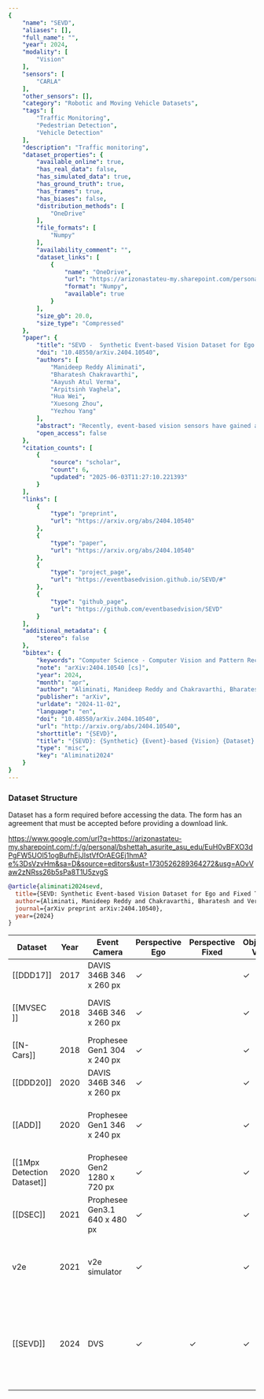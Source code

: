 ```yaml
---
{
    "name": "SEVD",
    "aliases": [],
    "full_name": "",
    "year": 2024,
    "modality": [
        "Vision"
    ],
    "sensors": [
        "CARLA"
    ],
    "other_sensors": [],
    "category": "Robotic and Moving Vehicle Datasets",
    "tags": [
        "Traffic Monitoring",
        "Pedestrian Detection",
        "Vehicle Detection"
    ],
    "description": "Traffic monitoring",
    "dataset_properties": {
        "available_online": true,
        "has_real_data": false,
        "has_simulated_data": true,
        "has_ground_truth": true,
        "has_frames": true,
        "has_biases": false,
        "distribution_methods": [
            "OneDrive"
        ],
        "file_formats": [
            "Numpy"
        ],
        "availability_comment": "",
        "dataset_links": [
            {
                "name": "OneDrive",
                "url": "https://arizonastateu-my.sharepoint.com/personal/bshettah_asurite_asu_edu/_layouts/15/onedrive.aspx?id=%2Fpersonal%2Fbshettah%5Fasurite%5Fasu%5Fedu%2FDocuments%2FSEVD&ga=1",
                "format": "Numpy",
                "available": true
            }
        ],
        "size_gb": 20.0,
        "size_type": "Compressed"
    },
    "paper": {
        "title": "SEVD -  Synthetic Event-based Vision Dataset for Ego and Fixed Traffic Perception",
        "doi": "10.48550/arXiv.2404.10540",
        "authors": [
            "Manideep Reddy Aliminati",
            "Bharatesh Chakravarthi",
            "Aayush Atul Verma",
            "Arpitsinh Vaghela",
            "Hua Wei",
            "Xuesong Zhou",
            "Yezhou Yang"
        ],
        "abstract": "Recently, event-based vision sensors have gained attention for autonomous driving applications, as conventional RGB cameras face limitations in handling challenging dynamic conditions. However, the availability of real-world and synthetic event-based vision datasets remains limited. In response to this gap, we present SEVD, a first-of-its-kind multi-view ego, and fixed perception synthetic event-based dataset using multiple dynamic vision sensors within the CARLA simulator. Data sequences are recorded across diverse lighting (noon, nighttime, twilight) and weather conditions (clear, cloudy, wet, rainy, foggy) with domain shifts (discrete and continuous). SEVD spans urban, suburban, rural, and highway scenes featuring various classes of objects (car, truck, van, bicycle, motorcycle, and pedestrian). Alongside event data, SEVD includes RGB imagery, depth maps, optical flow, semantic, and instance segmentation, facilitating a comprehensive understanding of the scene. Furthermore, we evaluate the dataset using state-of-the-art event-based (RED, RVT) and frame-based (YOLOv8) methods for traffic participant detection tasks and provide baseline benchmarks for assessment. Additionally, we conduct experiments to assess the synthetic event-based dataset's generalization capabilities. The dataset is available at this https URL",
        "open_access": false
    },
    "citation_counts": [
        {
            "source": "scholar",
            "count": 6,
            "updated": "2025-06-03T11:27:10.221393"
        }
    ],
    "links": [
        {
            "type": "preprint",
            "url": "https://arxiv.org/abs/2404.10540"
        },
        {
            "type": "paper",
            "url": "https://arxiv.org/abs/2404.10540"
        },
        {
            "type": "project_page",
            "url": "https://eventbasedvision.github.io/SEVD/#"
        },
        {
            "type": "github_page",
            "url": "https://github.com/eventbasedvision/SEVD"
        }
    ],
    "additional_metadata": {
        "stereo": false
    },
    "bibtex": {
        "keywords": "Computer Science - Computer Vision and Pattern Recognition, Computer Science - Machine Learning",
        "note": "arXiv:2404.10540 [cs]",
        "year": 2024,
        "month": "apr",
        "author": "Aliminati, Manideep Reddy and Chakravarthi, Bharatesh and Verma, Aayush Atul and Vaghela, Arpitsinh and Wei, Hua and Zhou, Xuesong and Yang, Yezhou",
        "publisher": "arXiv",
        "urldate": "2024-11-02",
        "language": "en",
        "doi": "10.48550/arXiv.2404.10540",
        "url": "http://arxiv.org/abs/2404.10540",
        "shorttitle": "{SEVD}",
        "title": "{SEVD}: {Synthetic} {Event}-based {Vision} {Dataset} for {Ego} and {Fixed} {Traffic} {Perception}",
        "type": "misc",
        "key": "Aliminati2024"
    }
}
---
```


### Dataset Structure

Dataset has a form required before accessing the data. The form has an agreement that must be accepted before providing a download link.

https://www.google.com/url?q=https://arizonastateu-my.sharepoint.com/:f:/g/personal/bshettah_asurite_asu_edu/EuH0vBFXO3dPgFW5UOl51ogBufhEjJIstVfOrAEGEj1hmA?e%3DsVzvHm&sa=D&source=editors&ust=1730526289364272&usg=AOvVaw2zNRss26b5sPa8T1U5zvgS

```bibtex
@article{aliminati2024sevd,
  title={SEVD: Synthetic Event-based Vision Dataset for Ego and Fixed Traffic Perception},
  author={Aliminati, Manideep Reddy and Chakravarthi, Bharatesh and Verma, Aayush Atul and Vaghela, Arpitsinh and Wei, Hua and Zhou, Xuesong and Yang, Yezhou},
  journal={arXiv preprint arXiv:2404.10540},
  year={2024}
}
```

| Dataset                      | Year | Event Camera                  | Perspective Ego | Perspective Fixed | Objects VH | Objects Ped | Objects MM | Light DY | Light NT | Light TW | Weather CLR | Weather CDY | Weather RNY | Weather FGY | Multi-view                                               | Other Sensors                                      | Scene                                                | Other Information                                    |
| ---------------------------- | ---- | ----------------------------- | --------------- | ----------------- | ---------- | ----------- | ---------- | -------- | -------- | -------- | ----------- | ----------- | ----------- | ----------- | -------------------------------------------------------- | -------------------------------------------------- | ---------------------------------------------------- | ---------------------------------------------------- |
| \[[DDD17]\]                  | 2017 | DAVIS 346B 346 x 260 px       | ✓               |                   | ✓          |             |            | ✓        | ✓        | ✓        |             |             | ✓           |             |                                                          | RGB                                                | Freeway, Highway, City                               | 12 hr, HDF5 format                                   |
| \[[MVSEC ]\]                 | 2018 | DAVIS 346B 346 x 260 px       | ✓               |                   | ✓          |             |            | ✓        |          |          |             |             |             |             | ✓ (2 event cameras used)                                 | RGB, VLP-16 Lidar, GPS                             | Indoor, Outdoor                                      | ~ 1 hr, rosbag format                                |
| \[[N-Cars]\]                 | 2018 | Prophesee Gen1 304 x 240 px   | ✓               |                   | ✓          |             |            |          |          |          |             |             |             |             |                                                          | -                                                  | Urban                                                | 1.2 hr, DAT format                                   |
| \[[DDD20]\]                  | 2020 | DAVIS 346B 346 x 260 px       | ✓               |                   | ✓          |             |            | ✓        | ✓        | ✓        |             |             |             |             |                                                          | RGB                                                | Highway, Urban                                       | 30 hr, HDF5 format                                   |
| \[[ADD]\]                    | 2020 | Prophesee Gen1 346 x 240 px   | ✓               |                   | ✓          | ✓           | ✓          | ✓        |          |          |             |             |             |             |                                                          | RGB                                                | City, Highway, Suburban, Countryside                 | 10 hr, DAT format 255K bounding boxes                |
| \[[1Mpx Detection Dataset]\] | 2020 | Prophesee Gen2 1280 x 720 px  | ✓               |                   | ✓          | ✓           | ✓          | ✓        |          |          |             |             |             |             |                                                          | RGB                                                | City, Highway, Suburban, Countryside                 | 14 hr, DAT format 25M bounding boxes                 |
| \[[DSEC]\]                   | 2021 | Prophesee Gen3.1 640 x 480 px | ✓               |                   | ✓          |             |            | ✓        | ✓        |          |             |             |             |             |                                                          | RGB, Lidar, GNSS                                   | City                                                 | ~ 1 hr                                               |
| v2e                          | 2021 | v2e simulator                 | ✓               |                   | ✓          |             |            | ✓        |          |          |             |             |             |             |                                                          | -                                                  | Indoor, Outdoor                                      | Frame-based from MVSEC converted to the event stream |
| \[[SEVD]\]                   | 2024 | DVS                           | ✓               | ✓                 | ✓          | ✓           | ✓          | ✓        | ✓        | ✓        | ✓           | ✓           | ✓           | ✓           | ✓ (6 Ego and 4 Fixed event cameras used with a 360° FoV) | RGB, Depth, Optical, Semantic, Instance, GNSS, IMU | Urban, Highway, Suburban, Countryside, Intersections | 58 hr, npz format, 9M bounding boxes                 |
